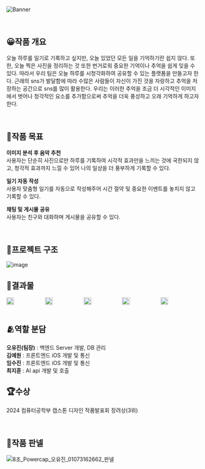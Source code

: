 ![Banner](https://github.com/Capstone-Powercap/Powercap-Backend/assets/102959835/300a8ebb-1a50-4d8c-b0b3-db1d52f9c99c)

<br>

## 😀작품 개요
오늘 하루를 일기로 기록하고 싶지만, 오늘 있었던 모든 일을 기억하기란 쉽지 않다. 또한, 오늘 찍은 사진을 정리하는 것 또한 번거로워 중요한 기억이나 추억을 쉽게 잊을 수 있다. 따라서 우리 팀은 오늘 하루를 시청각화하여 공유할 수 있는 플랫폼을 만들고자 한다. 근래의 sns가 발달함에 따라 수많은 사람들이 자신이 가진 것을 자랑하고 추억을 저장하는 공간으로 sns를 많이 활용한다. 우리는 이러한 추억을 조금 더 시각적인 이미지에서 벗어나 청각적인 요소를 추가함으로써 추억을 더욱 풍성하고 오래 기억하게 하고자 한다.

<br>

## 💪작품 목표
**이미지 분석 후 음악 추천** <br>
사용자는 단순히 사진으로만 하루를 기록하여 시각적 효과만을 느끼는 것에 국한되지 않고, 청각적 효과까지 느낄 수 있어 나의 일상을 더 풍부하게 기록할 수 있다.

**일기 자동 작성**<br>
사용자 맞춤형 일기를 자동으로 작성해주어 시간 절약 및 중요한 이벤트를 놓치지 않고 
기록할 수 있다.

**채팅 및 게시물 공유**<br>
사용자는 친구와 대화하며 게시물을 공유할 수 있다.

<br>

## 🙌프로젝트 구조
![image](https://github.com/user-attachments/assets/1e24618b-74de-4949-8df2-470a12bba232)

## 📱결과물

<div style="display: flex; gap: 0;">
  <img src="https://github.com/user-attachments/assets/d1cd1893-5e1d-4b4b-bf40-8638344e6bf2" style="width: 20%; object-fit: cover;" />
  <img src="https://github.com/user-attachments/assets/66237033-6110-4c3f-9064-c873bc733ff1" style="width: 20%; object-fit: cover;" />
  <img src="https://github.com/user-attachments/assets/e0135556-f7b4-43c4-8cac-b35684adf85d" style="width: 20%; object-fit: cover;" />
  <img src="https://github.com/user-attachments/assets/a6246528-144e-4a44-9f4b-2f96d119de70" style="width: 20%; object-fit: cover;" />
  <img src="https://github.com/user-attachments/assets/05ec8f3e-b795-4d98-a331-61f530957bf5" style="width: 20%; object-fit: cover;" />
</div>



<br>

## 🫂역할 분담
**오유진(팀장)** : 백엔드 Server 개발, DB 관리 <br>
**김예원** : 프론트엔드 iOS 개발 및 통신 <br>
**임수진** : 프론트엔드 iOS 개발 및 통신 <br>
**최지훈** : AI api 개발 및 호출 <br>

## 🏆수상
2024 컴퓨터공학부 캡스톤 디자인 작품발표회 장려상(3위)

<br>

## 📕작품 판넬
![8조_Powercap_오유진_01073162662_판넬](https://github.com/user-attachments/assets/f1c3e084-d861-4260-83ec-e5a51bb7afb8)
